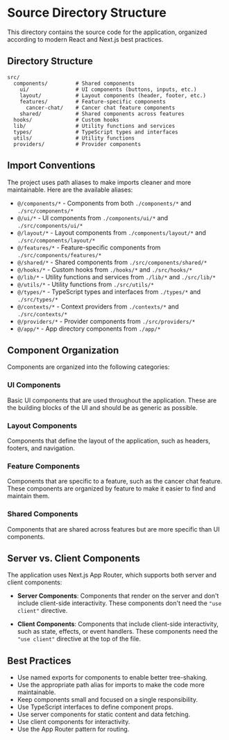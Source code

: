 # Source Directory Structure

This directory contains the source code for the application, organized according to modern React and Next.js best practices.

## Directory Structure

```
src/
  components/         # Shared components
    ui/               # UI components (buttons, inputs, etc.)
    layout/           # Layout components (header, footer, etc.)
    features/         # Feature-specific components
      cancer-chat/    # Cancer chat feature components
    shared/           # Shared components across features
  hooks/              # Custom hooks
  lib/                # Utility functions and services
  types/              # TypeScript types and interfaces
  utils/              # Utility functions
  providers/          # Provider components
```

## Import Conventions

The project uses path aliases to make imports cleaner and more maintainable. Here are the available aliases:

- `@/components/*` - Components from both `./components/*` and `./src/components/*`
- `@/ui/*` - UI components from `./components/ui/*` and `./src/components/ui/*`
- `@/layout/*` - Layout components from `./components/layout/*` and `./src/components/layout/*`
- `@/features/*` - Feature-specific components from `./src/components/features/*`
- `@/shared/*` - Shared components from `./src/components/shared/*`
- `@/hooks/*` - Custom hooks from `./hooks/*` and `./src/hooks/*`
- `@/lib/*` - Utility functions and services from `./lib/*` and `./src/lib/*`
- `@/utils/*` - Utility functions from `./src/utils/*`
- `@/types/*` - TypeScript types and interfaces from `./types/*` and `./src/types/*`
- `@/contexts/*` - Context providers from `./contexts/*` and `./src/contexts/*`
- `@/providers/*` - Provider components from `./src/providers/*`
- `@/app/*` - App directory components from `./app/*`

## Component Organization

Components are organized into the following categories:

### UI Components

Basic UI components that are used throughout the application. These are the building blocks of the UI and should be as generic as possible.

### Layout Components

Components that define the layout of the application, such as headers, footers, and navigation.

### Feature Components

Components that are specific to a feature, such as the cancer chat feature. These components are organized by feature to make it easier to find and maintain them.

### Shared Components

Components that are shared across features but are more specific than UI components.

## Server vs. Client Components

The application uses Next.js App Router, which supports both server and client components:

- **Server Components**: Components that render on the server and don't include client-side interactivity. These components don't need the `"use client"` directive.

- **Client Components**: Components that include client-side interactivity, such as state, effects, or event handlers. These components need the `"use client"` directive at the top of the file.

## Best Practices

- Use named exports for components to enable better tree-shaking.
- Use the appropriate path alias for imports to make the code more maintainable.
- Keep components small and focused on a single responsibility.
- Use TypeScript interfaces to define component props.
- Use server components for static content and data fetching.
- Use client components for interactivity.
- Use the App Router pattern for routing. 